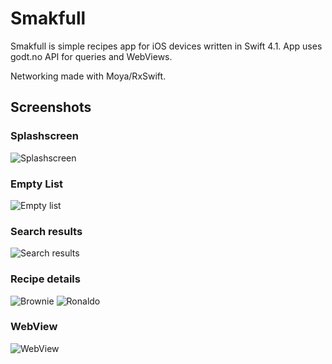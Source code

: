 
# Smakfull

Smakfull is simple recipes app for iOS devices written in Swift 4.1. 
App uses godt.no API for queries and WebViews. 

Networking made with Moya/RxSwift.


## Screenshots

### Splashscreen
![Splashscreen](Screenshots/screen_splash.png)
### Empty List
![Empty list](Screenshots/screen_empty_list.png)
### Search results
![Search results](Screenshots/screen_search_results.png)
### Recipe details
![Brownie](Screenshots/screen_brownie.png)
![Ronaldo](Screenshots/screen_ronaldo.png)
### WebView
![WebView](Screenshots/screen_webView.png)
